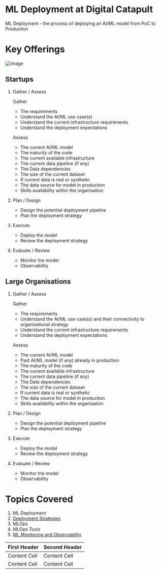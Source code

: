 # ML Deployment at Digital Catapult

ML Deployment - the process of deploying an AI/ML model from PoC to Production

# Key Offerings
![image](https://github.com/hema-dc/ML-Deployment/assets/93590728/39b27746-7cfb-41ca-9907-f5fe6789e753)


## Startups
1. Gather / Assess 

   Gather
      * The requirements
      * Understand the AI/ML use case(s)
      * Understand the current infrastructure requirements
      * Understand the deployment expectations
   
   Assess
      * The current AI/ML model
      * The maturity of the code
      * The current available infrastructure
      * The current data pipeline (if any)
      * The Data dependencies
      * The size of the current dataset
      * If current data is real or synthetic
      * The data source for model in production
      * Skills availability within the organisation
3. Plan / Design
      * Design the potential deployment pipeline
      * Plan the deployment strategy
4. Execute
      * Deploy the model
      * Review the deployment strategy
5. Evaluate / Review
      * Monitor the model
      * Observability

## Large Organisations
1. Gather / Assess 

   Gather
      * The requirements
      * Understand the AI/ML use case(s) and their connectivity to organisational strategy
      * Understand the current infrastructure requirements
      * Understand the deployment expectations
   
   Assess
      * The current AI/ML model
      * Past AI/ML model (if any) already in production
      * The maturity of the code
      * The current available infrastructure
      * The current data pipeline (if any)
      * The Data dependencies
      * The size of the current dataset
      * If current data is real or synthetic
      * The data source for model in production
      * Skills availability within the organisation
3. Plan / Design
      * Design the potential deployment pipeline
      * Plan the deployment strategy
4. Execute
      * Deploy the model
      * Review the deployment strategy
5. Evaluate / Review
      * Monitor the model
      * Observability

# Topics Covered
1. ML Deployment
2. [Deployment Strategies](https://github.com/hema-dc/ML-Deployment/blob/main/Offerings/Strategies.md)
3. MLOps 
4. MLOps Tools
5. [ML Monitoring and Observability](https://github.com/hema-dc/ML-Deployment/blob/main/Offerings/Observability.md)


| First Header  | Second Header |
| ------------- | ------------- |
| Content Cell  | Content Cell  |
| Content Cell  | Content Cell  |
